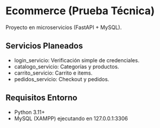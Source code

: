 # Ecommerce (Prueba Técnica)
Proyecto en microservicios (FastAPI + MySQL).

## Servicios Planeados
- login_servicio: Verificación simple de credenciales.
- catalogo_servicio: Categorías y productos.
- carrito_servicio: Carrito e items.
- pedidos_servicio: Checkout y pedidos.

## Requisitos Entorno
- Python 3.11+
- MySQL (XAMPP) ejecutando en 127.0.0.1:3306

